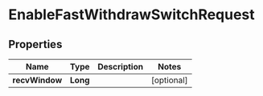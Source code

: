 

# EnableFastWithdrawSwitchRequest


## Properties

| Name | Type | Description | Notes |
|------------ | ------------- | ------------- | -------------|
|**recvWindow** | **Long** |  |  [optional] |



